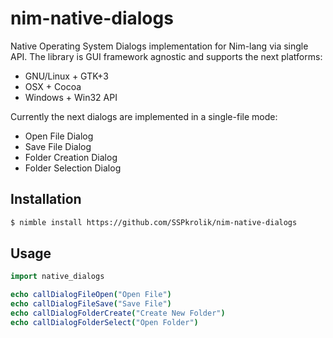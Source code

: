 # nim-native-dialogs
Native Operating System Dialogs implementation for Nim-lang via single API.
The library is GUI framework agnostic and supports the next platforms:

   * GNU/Linux + GTK+3
   * OSX + Cocoa
   * Windows + Win32 API

 Currently the next dialogs are implemented in a single-file mode:

   * Open File Dialog
   * Save File Dialog
   * Folder Creation Dialog
   * Folder Selection Dialog

## Installation

```bash
$ nimble install https://github.com/SSPkrolik/nim-native-dialogs
```

## Usage
```nim
import native_dialogs

echo callDialogFileOpen("Open File")
echo callDialogFileSave("Save File")
echo callDialogFolderCreate("Create New Folder")
echo callDialogFolderSelect("Open Folder")
```
